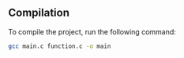## Compilation

To compile the project, run the following command:

```bash
gcc main.c function.c -o main